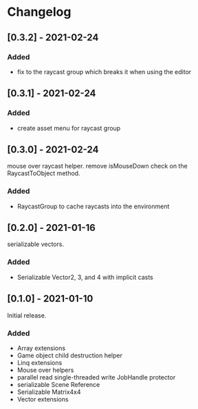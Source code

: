 # Changelog

## [0.3.2] - 2021-02-24

### Added

- fix to the raycast group which breaks it when using the editor

## [0.3.1] - 2021-02-24

### Added

- create asset menu for raycast group

## [0.3.0] - 2021-02-24

mouse over raycast helper. remove isMouseDown check on the RaycastToObject method.

### Added

- RaycastGroup to cache raycasts into the environment

## [0.2.0] - 2021-01-16

serializable vectors.

### Added

- Serializable Vector2, 3, and 4 with implicit casts

## [0.1.0] - 2021-01-10

Initial release.

### Added

- Array extensions
- Game object child destruction helper
- Linq extensions
- Mouse over helpers
- parallel read single-threaded write JobHandle protector
- serializable Scene Reference
- Serializable Matrix4x4
- Vector extensions
